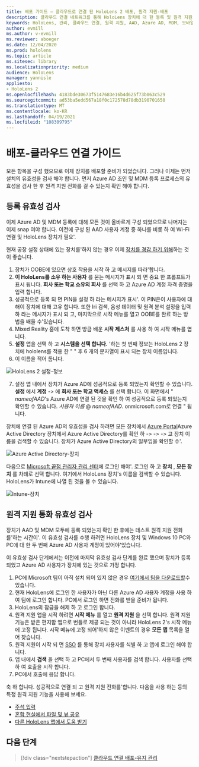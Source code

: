 ```yaml
---
title: 배포 가이드 – 클라우드로 연결 된 HoloLens 2 배포, 원격 지원-배포
description: 클라우드 연결 네트워크를 통해 HoloLens 장치에 대 한 등록 및 원격 지원의 유효성을 검사 하는 방법을 알아봅니다.
keywords: HoloLens, 관리, 클라우드 연결, 원격 지원, AAD, Azure AD, MDM, 모바일 장치 관리
author: evmill
ms.author: v-evmill
ms.reviewer: aboeger
ms.date: 12/04/2020
ms.prod: hololens
ms.topic: article
ms.sitesec: library
ms.localizationpriority: medium
audience: HoloLens
manager: yannisle
appliesto:
- HoloLens 2
ms.openlocfilehash: 4183bde30673f5147683e16b4d625f73b063c529
ms.sourcegitcommit: ad53ba5edd567a18f0c172578d78db3190701650
ms.translationtype: MT
ms.contentlocale: ko-KR
ms.lasthandoff: 04/19/2021
ms.locfileid: "108309795"
---
```

# <a name="deploy---cloud-connected-guide"></a>배포-클라우드 연결 가이드

모든 항목을 구성 했으므로 이제 장치를 배포할 준비가 되었습니다. 그러나 이제는 먼저 설치의 유효성을 검사 해야 합니다. 먼저 Azure AD 조인 및 MDM 등록 프로세스의 유효성을 검사 한 후 원격 지원 전화를 걸 수 있는지 확인 해야 합니다.

## <a name="enrollment-validation"></a>등록 유효성 검사

이제 Azure AD 및 MDM 등록에 대해 모든 것이 올바르게 구성 되었으므로 나머지는 이제 snap 여야 합니다. 이전에 구성 된 AAD 사용자 계정 중 하나를 비롯 하 여 Wi-Fi 연결 및 HoloLens 장치가 필요&#39;.

현재 공장 설정 상태에 있는 장치를&#39;하지 않는 경우 이제 [장치를 경감 하기 위해](https://docs.microsoft.com/hololens/hololens-recovery#clean-reflash-the-device)하는 것이 좋습니다.

1. 장치가 OOBE에 있으면 상호 작용을 시작 하 고 메시지를 따라&#39;합니다. 
1. **이 HoloLens를 소유 하는 사용자** 를 묻는 메시지가 표시 되 면 중요 한 프롬프트가 표시 됩니다. **회사 또는 학교 소유의 회사** 를 선택 하 고 Azure AD 계정 자격 증명을 입력 합니다.
1. 성공적으로 등록 되 면 PIN을 설정 하 라는 메시지가 표시&#39;. 이 PIN은이 사용자에 대해이 장치에 대해 고유 합니다. 또한 Iri 검색, 음성 데이터 및 원격 분석 설정을 입력 하 라는 메시지가 표시 되 고, 마지막으로 시작 메뉴를 열고 OOBE를 완료 하는 방법을 배울 수&#39;있습니다.
1. Mixed Reality 홈에 도착 하면 방금 배운 **시작 제스처** 를 사용 하 여 시작 메뉴를 엽니다.
1. **설정** 앱을 선택 하 고 **시스템을 선택 합니다.** &#39;하는 첫 번째 정보는 HoloLens 2 장치에 hololens를 적용 한 &quot; &quot; 후 6 개의 문자열이 표시 되는 장치 이름입니다.
1. 이 이름을 적어 둡니다.

![HoloLens 2 설정-정보](./images/hololens2-settings-about.jpg)

7. 설정 앱 내에서 장치가 Azure AD에 성공적으로 등록 되었는지 확인할 수 있습니다. **설정** 에서 **계정**  ->  에 **회사 또는 학교 액세스** 를 선택 합니다. 이 화면에서 &quot; _nameofAAD_&#39;s Azure AD에 연결 된 것을 확인 하 여 성공적으로 등록 되었는지 확인할 수 있습니다. _사용자 이름_ @ _nameofAAD_. onmicrosoft.com로 연결 &quot; 됩니다.


장치에 연결 된 Azure AD의 유효성을 검사 하려면 모든 장치에서 [Azure Portal](https://portal.azure.com/#home)Azure Active Directory 장치에서 Azure Active Directory를 확인 하  ->    ->    ->  고 장치 이름을 검색할 수 있습니다. 장치가 Azure Active Directory의 일부임을 확인할 수&#39;.


![Azure Active Directory-장치](./images/aad-enrollment.png)

다음으로 [Microsoft 끝점 관리자 관리 센터](https://endpoint.microsoft.com/#home)에 로그인 해야&#39;. 로그인 하 고 **장치** , **모든 장치** 를 차례로 선택 합니다. 여기에서 HoloLens 장치&#39;s 이름을 검색할 수 있습니다. HoloLens가 Intune에 나열 된 것을 볼 수 있습니다.

![Intune-장치](./images/endpoint-all-devices-enrolled.png)

## <a name="remote-assist-call-validation"></a>원격 지원 통화 유효성 검사

장치가 AAD 및 MDM 모두에 등록 되었는지 확인 한 후에는 테스트 원격 지원 전화를&#39;하는 시간이&#39;. 이 유효성 검사를 수행 하려면 HoloLens 장치 및 Windows 10 PC와 PC에 대 한 두 번째 Azure AD 사용자 계정이 있어야&#39;있습니다.

이 유효성 검사 단계에서는 이전에 마지막 유효성 검사 단계를 완료 했으며 장치가 등록 되었고 Azure AD 사용자가 장치에 있는 것으로 가정 합니다.


1. PC에 Microsoft 팀이 아직 설치 되어 있지 않은 경우 [여기에서 팀을 다운로드할](https://www.microsoft.com/microsoft-365/microsoft-teams/download-app)수 있습니다.
2. 현재 HoloLens에 로그인 한 사용자가 아닌 다른 Azure AD 사용자 계정을 사용 하 여 팀에 로그인 합니다. PC에서 로그인 하면 전화를 받을 준비가 됩니다.
3. HoloLens의 잠금을 해제 하 고 로그인 합니다.
4. 원격 지원 앱을 시작 하려면 **시작 메뉴** 를 열고 **원격 지원** 을 선택 합니다. 원격 지원 기능은 받은 편지함 앱으로 번들로 제공 되는 것이 아니라 HoloLens 2&#39;s 시작 메뉴에 고정 됩니다. 시작 메뉴에 고정 되어&#39;하지 않은 이벤트의 경우 **모든 앱** 목록을 열어 찾습니다.
5. 원격 지원이 시작 되 면 [SSO](https://docs.microsoft.com/azure/active-directory/manage-apps/what-is-single-sign-on) 를 통해 장치 사용자를 식별 하 고 앱에 로그인 해야 합니다.
6. 앱 내에서 **검색** 을 선택 하 고 PC에서 두 번째 사용자를 검색 합니다. 사용자를 선택 하 여 호출을 시작 합니다.
7. PC에서 호출에 응답 합니다.

축 하 합니다. 성공적으로 연결 되 고 원격 지원 전화를&#39;합니다. 다음을 사용 하는 등의 특정 원격 지원 기능을 사용해 보세요.

- [주석 입력](https://docs.microsoft.com/dynamics365/mixed-reality/remote-assist/add-annotations-hololens)
- [혼합 현실에서 파일 및 뷰 공유](https://docs.microsoft.com/dynamics365/mixed-reality/remote-assist/display-save-files)
- [다른 HoloLens 앱에서 도움 받기](https://docs.microsoft.com/dynamics365/mixed-reality/remote-assist/get-help-hololens-app-hololens)

## <a name="next-step"></a>다음 단계

> [!div class="nextstepaction"]
> [클라우드 연결 배포-유지 관리](hololens2-cloud-connected-maintain.md)